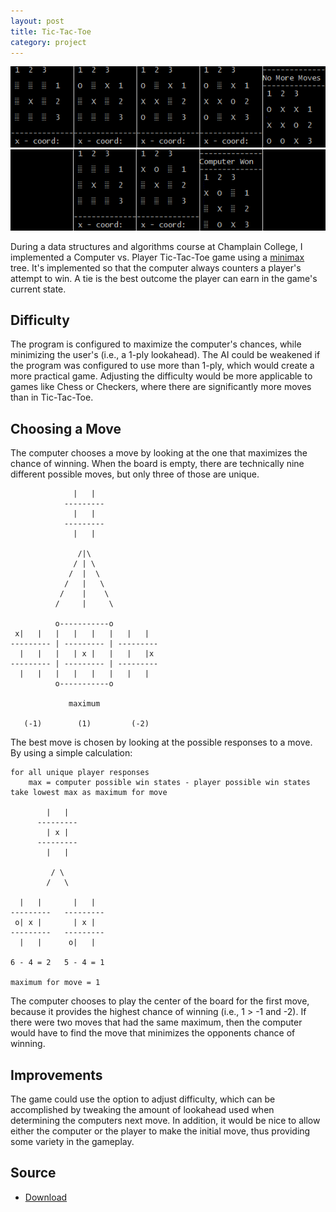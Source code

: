 ```yaml
---
layout: post
title: Tic-Tac-Toe
category: project
---
```


![No Move](/images/tic-tac-toe/no-move.png)
![Computer Win](/images/tic-tac-toe/computer-win.png)

During a data structures and algorithms course at Champlain College,
I implemented a Computer vs. Player Tic-Tac-Toe game using
a [minimax](http://en.wikipedia.org/wiki/Minimax) tree. It's implemented so
that the computer always counters a player's attempt to win.  A tie is the best
outcome the player can earn in the game's current state.

<!--more-->

<ul id="toc"></ul>

## Difficulty

The program is configured to maximize the computer's chances, while minimizing
the user's (i.e., a 1-ply lookahead). The AI could be weakened if the program
was configured to use more than 1-ply, which would create a more practical
game. Adjusting the difficulty would be more applicable to games like Chess or
Checkers, where there are significantly more moves than in Tic-Tac-Toe.

## Choosing a Move

The computer chooses a move by looking at the one that maximizes the chance of
winning. When the board is empty, there are technically nine different possible
moves, but only three of those are unique.

                  |   |
                ---------
                  |   |
                ---------
                  |   |

                   /|\
                  / | \
                 /  |  \
                /   |   \
               /    |    \
              /     |     \

              o-----------o
     x|   |   |   |   |   |   |   |
    --------- | --------- | ---------
      |   |   |   | x |   |   |   |x
    --------- | --------- | ---------
      |   |   |   |   |   |   |   |
              o-----------o

                 maximum

       (-1)        (1)         (-2)

The best move is chosen by looking at the possible responses to a move. By
using a simple calculation:

    for all unique player responses
        max = computer possible win states - player possible win states
    take lowest max as maximum for move

            |   |
          ---------
            | x |
          ---------
            |   |

             / \
            /   \

      |   |       |   |
    ---------   ---------
     o| x |       | x |
    ---------   ---------
      |   |      o|   |

    6 - 4 = 2   5 - 4 = 1

    maximum for move = 1

The computer chooses to play the center of the board for the first move,
because it provides the highest chance of winning (i.e., 1 > -1 and -2). If
there were two moves that had the same maximum, then the computer would have to
find the move that minimizes the opponents chance of winning.

## Improvements

The game could use the option to adjust difficulty, which can be accomplished
by tweaking the amount of lookahead used when determining the computers next
move. In addition, it would be nice to allow either the computer or the player
to make the initial move, thus providing some variety in the gameplay.

## Source

* [Download](/source/tic-tac-toe/tic-tac-toe.zip)
